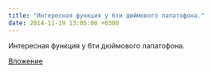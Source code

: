 ```yaml
---
title: "Интересная функция у 6ти дюймового лапатофона."
date: 2014-11-19 13:05:00 +0300
---
```


Интересная функция у 6ти дюймового лапатофона.

[Вложение](https://vk.com/photo41076938_346140474)
